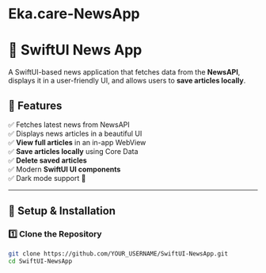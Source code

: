 # Eka.care-NewsApp
# 📰 SwiftUI News App

A SwiftUI-based news application that fetches data from the **NewsAPI**, displays it in a user-friendly UI, and allows users to **save articles locally**.

## 📌 Features
✅ Fetches latest news from NewsAPI  
✅ Displays news articles in a beautiful UI  
✅ **View full articles** in an in-app WebView  
✅ **Save articles locally** using Core Data  
✅ **Delete saved articles**  
✅ Modern **SwiftUI UI components**  
✅ Dark mode support 🌙  

---

## 🚀 Setup & Installation

### **1️⃣ Clone the Repository**
```sh
git clone https://github.com/YOUR_USERNAME/SwiftUI-NewsApp.git
cd SwiftUI-NewsApp
